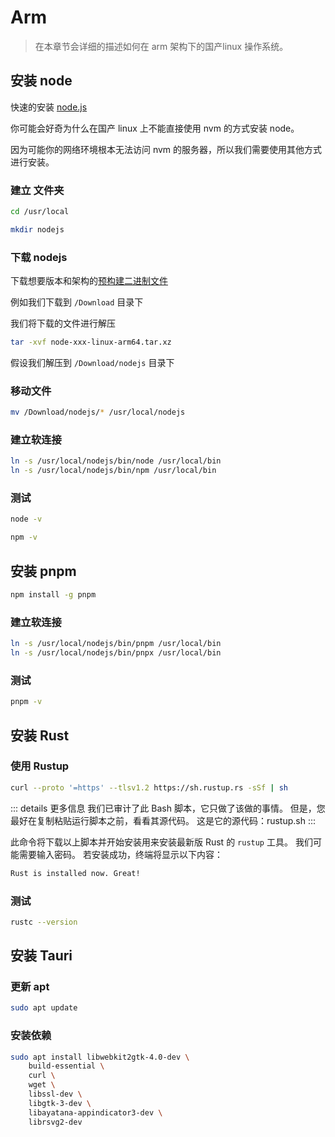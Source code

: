 # Arm

> 在本章节会详细的描述如何在 arm 架构下的国产linux 操作系统。

## 安装 node

快速的安装 [node.js](https://nodejs.org)

你可能会好奇为什么在国产 linux 上不能直接使用 nvm 的方式安装 node。

因为可能你的网络环境根本无法访问 nvm 的服务器，所以我们需要使用其他方式进行安装。

### 建立 文件夹

```bash
cd /usr/local

mkdir nodejs
```

### 下载 nodejs

下载想要版本和架构的[预构建二进制文件](https://nodejs.org/en/download/prebuilt-binaries)

例如我们下载到 `/Download` 目录下

我们将下载的文件进行解压

```bash
tar -xvf node-xxx-linux-arm64.tar.xz
```

假设我们解压到 `/Download/nodejs` 目录下

### 移动文件

```bash
mv /Download/nodejs/* /usr/local/nodejs
```

### 建立软连接

```bash
ln -s /usr/local/nodejs/bin/node /usr/local/bin
ln -s /usr/local/nodejs/bin/npm /usr/local/bin
```

### 测试

```bash
node -v

npm -v
```

## 安装 pnpm

```bash
npm install -g pnpm
```

### 建立软连接

```bash
ln -s /usr/local/nodejs/bin/pnpm /usr/local/bin
ln -s /usr/local/nodejs/bin/pnpx /usr/local/bin
```

### 测试

```bash
pnpm -v
```

## 安装 Rust

### 使用 Rustup

```bash
curl --proto '=https' --tlsv1.2 https://sh.rustup.rs -sSf | sh
```

::: details 更多信息
我们已审计了此 Bash 脚本，它只做了该做的事情。 但是，您最好在复制粘贴运行脚本之前，看看其源代码。 这是它的源代码：rustup.sh
:::

此命令将下载以上脚本并开始安装用来安装最新版 Rust 的 `rustup` 工具。 我们可能需要输入密码。 若安装成功，终端将显示以下内容：

```bash
Rust is installed now. Great!
```

### 测试

```bash
rustc --version
```

## 安装 Tauri

### 更新 apt

```bash
sudo apt update
```

### 安装依赖

```bash
sudo apt install libwebkit2gtk-4.0-dev \
    build-essential \
    curl \
    wget \
    libssl-dev \
    libgtk-3-dev \
    libayatana-appindicator3-dev \
    librsvg2-dev
```

